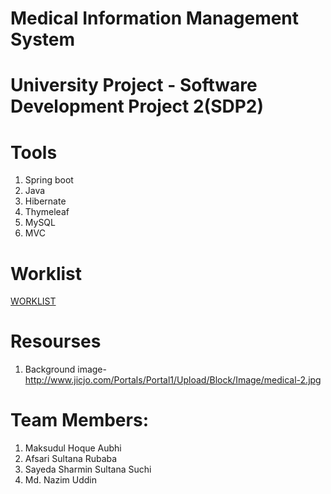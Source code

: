 # Medical Information Management System
# University Project - Software Development Project 2(SDP2) 
# Tools<br>
1. Spring boot <br>
2. Java
2. Hibernate   <br>
3. Thymeleaf <br>
4. MySQL
5. MVC

# Worklist<br>
[WORKLIST](https://github.com/MaksudulAubhi/TeamCodekhata-medical-information-management-system/blob/master/WORKLIST.md)

# Resourses<br>
1. Background image- http://www.jicjo.com/Portals/Portal1/Upload/Block/Image/medical-2.jpg

# Team Members: 
1. Maksudul Hoque Aubhi                        
2. Afsari Sultana Rubaba                        
3. Sayeda Sharmin Sultana Suchi          
4. Md. Nazim Uddin 
